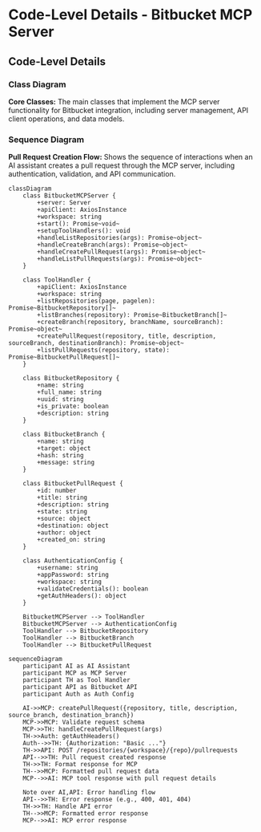 # Code-Level Details - Bitbucket MCP Server

## Code-Level Details

### Class Diagram
**Core Classes:** The main classes that implement the MCP server functionality for Bitbucket integration, including server management, API client operations, and data models.

### Sequence Diagram
**Pull Request Creation Flow:** Shows the sequence of interactions when an AI assistant creates a pull request through the MCP server, including authentication, validation, and API communication.

```mermaid
classDiagram
    class BitbucketMCPServer {
        +server: Server
        +apiClient: AxiosInstance
        +workspace: string
        +start(): Promise~void~
        +setupToolHandlers(): void
        +handleListRepositories(args): Promise~object~
        +handleCreateBranch(args): Promise~object~
        +handleCreatePullRequest(args): Promise~object~
        +handleListPullRequests(args): Promise~object~
    }

    class ToolHandler {
        +apiClient: AxiosInstance
        +workspace: string
        +listRepositories(page, pagelen): Promise~BitbucketRepository[]~
        +listBranches(repository): Promise~BitbucketBranch[]~
        +createBranch(repository, branchName, sourceBranch): Promise~object~
        +createPullRequest(repository, title, description, sourceBranch, destinationBranch): Promise~object~
        +listPullRequests(repository, state): Promise~BitbucketPullRequest[]~
    }

    class BitbucketRepository {
        +name: string
        +full_name: string
        +uuid: string
        +is_private: boolean
        +description: string
    }

    class BitbucketBranch {
        +name: string
        +target: object
        +hash: string
        +message: string
    }

    class BitbucketPullRequest {
        +id: number
        +title: string
        +description: string
        +state: string
        +source: object
        +destination: object
        +author: object
        +created_on: string
    }

    class AuthenticationConfig {
        +username: string
        +appPassword: string
        +workspace: string
        +validateCredentials(): boolean
        +getAuthHeaders(): object
    }

    BitbucketMCPServer --> ToolHandler
    BitbucketMCPServer --> AuthenticationConfig
    ToolHandler --> BitbucketRepository
    ToolHandler --> BitbucketBranch
    ToolHandler --> BitbucketPullRequest
```

```mermaid
sequenceDiagram
    participant AI as AI Assistant
    participant MCP as MCP Server
    participant TH as Tool Handler
    participant API as Bitbucket API
    participant Auth as Auth Config

    AI->>MCP: createPullRequest({repository, title, description, source_branch, destination_branch})
    MCP->>MCP: Validate request schema
    MCP->>TH: handleCreatePullRequest(args)
    TH->>Auth: getAuthHeaders()
    Auth-->>TH: {Authorization: "Basic ..."}
    TH->>API: POST /repositories/{workspace}/{repo}/pullrequests
    API-->>TH: Pull request created response
    TH->>TH: Format response for MCP
    TH-->>MCP: Formatted pull request data
    MCP-->>AI: MCP tool response with pull request details

    Note over AI,API: Error handling flow
    API-->>TH: Error response (e.g., 400, 401, 404)
    TH->>TH: Handle API error
    TH-->>MCP: Formatted error response
    MCP-->>AI: MCP error response
```

